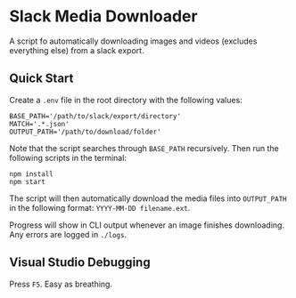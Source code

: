 # Slack Media Downloader

A script fo automatically downloading images and videos (excludes everything else) from a slack export.

## Quick Start

Create a `.env` file in the root directory with the following values:
```
BASE_PATH='/path/to/slack/export/directory'
MATCH='.*.json'
OUTPUT_PATH='/path/to/download/folder'
```

Note that the script searches through `BASE_PATH` recursively. Then run the following scripts in the terminal:

```shell
npm install
npm start
```

The script will then automatically download the media files into `OUTPUT_PATH` in the following format: `YYYY-MM-DD filename.ext`.

Progress will show in CLI output whenever an image finishes downloading. Any errors are logged in `./logs`.

## Visual Studio Debugging
Press `F5`. Easy as breathing.
